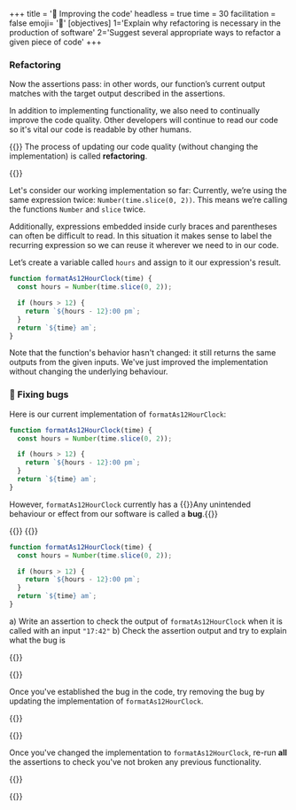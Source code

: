 +++
title = '🧹 Improving the code'
headless = true
time = 30
facilitation = false
emoji= '🧩'
[objectives]
1='Explain why refactoring is necessary in the production of software'
2='Suggest several appropriate ways to refactor a given piece of code'
+++

### Refactoring

Now the assertions pass: in other words, our function’s current output matches with the target output described in the assertions.

In addition to implementing functionality, we also need to continually improve the code quality.
Other developers will continue to read our code so it's vital our code is readable by other humans.

{{<note type="tip" title="Definition: refactoring">}}
The process of updating our code quality (without changing the implementation) is called **refactoring**.

{{</note>}}

Let's consider our working implementation so far:
Currently, we’re using the same expression twice: `Number(time.slice(0, 2))`. This means we’re calling the functions `Number` and `slice` twice.

Additionally, expressions embedded inside curly braces and parentheses can often be difficult to read. In this situation it makes sense to label the recurring expression so we can reuse it wherever we need to in our code.

Let’s create a variable called `hours` and assign to it our expression's result.

```js
function formatAs12HourClock(time) {
  const hours = Number(time.slice(0, 2));

  if (hours > 12) {
    return `${hours - 12}:00 pm`;
  }
  return `${time} am`;
}
```

Note that the function's behavior hasn't changed: it still returns the same outputs from the given inputs. We've just improved the implementation without changing the underlying behaviour.

### 🐛 Fixing bugs

Here is our current implementation of `formatAs12HourClock`:

```js
function formatAs12HourClock(time) {
  const hours = Number(time.slice(0, 2));

  if (hours > 12) {
    return `${hours - 12}:00 pm`;
  }
  return `${time} am`;
}
```

However, `formatAs12HourClock` currently has a {{<tooltip title="bug">}}Any unintended behaviour or effect from our software is called a **bug**.{{</tooltip>}}

{{<tabs name="bug fix">}}
{{<tab name="⚖️ Check the code">}}

```js
function formatAs12HourClock(time) {
  const hours = Number(time.slice(0, 2));

  if (hours > 12) {
    return `${hours - 12}:00 pm`;
  }
  return `${time} am`;
}
```

a) Write an assertion to check the output of `formatAs12HourClock` when it is called with an input `"17:42"`
b) Check the assertion output and try to explain what the bug is

{{</tab>}}

{{<tab name="🔧 Fix">}}

Once you've established the bug in the code, try removing the bug by updating the implementation of `formatAs12HourClock`.

{{</tab>}}

{{<tab name="⚖️ Re-run assertions">}}

Once you've changed the implementation to `formatAs12HourClock`, re-run **all** the assertions to check you've not broken any previous functionality.

{{</tab>}}

{{</tabs>}}
